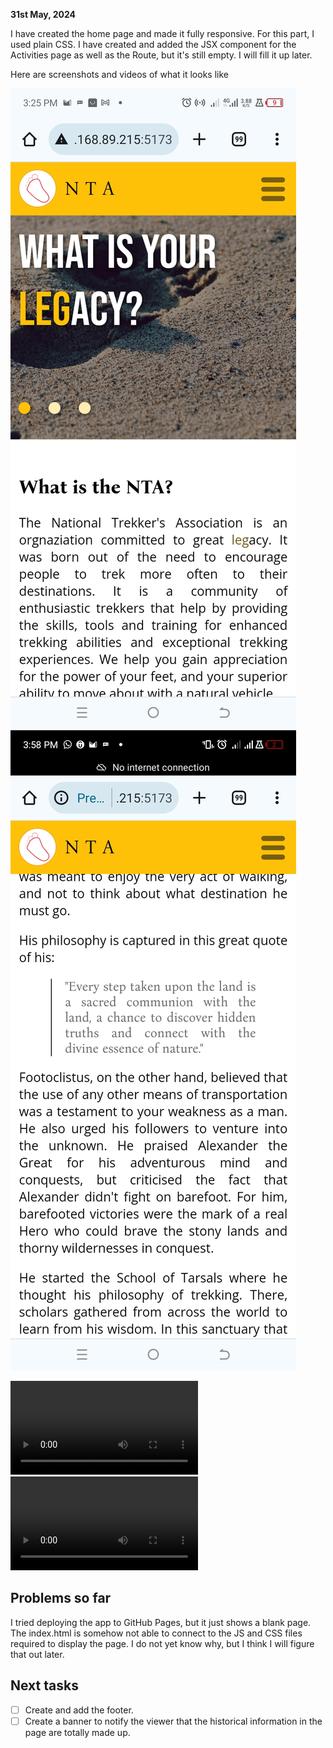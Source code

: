 **31st May, 2024**

I have created the home page and made it fully responsive. For this part, I used plain CSS. I have created and added the JSX component for the Activities page as well as the Route, but it's still empty. I will fill it up later.

Here are screenshots and videos of what it looks like

![Mobile screenshot - homepage top ](/readme-media/Screenshot-home-top.jpg)     ![Mobile screenshot - homepage down ](/readme-media/Screenshot-home-quote.jpg)

![Desktop video](/readme-media/NTAVid-desk.mp4)
![Mobile video](/readme-media/mobileNTAVid.mp4)


## Problems so far

I tried deploying the app to GitHub Pages, but it just shows a blank page. The index.html is somehow not able to connect to the JS and CSS files required to display the page. I do not yet know why, but I think I will figure that out later.

## Next tasks
- [ ] Create and add the footer.
- [ ] Create a banner to notify the viewer that the historical information in the page are totally made up.